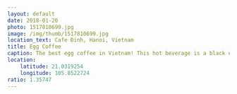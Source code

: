 ```yaml
---
layout: default
date: 2018-01-20
photo: 1517810699.jpg
image: /img/thumb/1517810699.jpg
location_text: Cafe Đinh, Hanoi, Vietnam
title: Egg Coffee
caption: The best egg coffee in Vietnam! This hot beverage is a black espresso with a cream made out of eggs. It is so good!<br /><br />All around Vietnam I kept trying to find good coffees but none of them were as tasty as the ones in Hanoi !!
location:
    latitude: 21.0319254
    longitude: 105.8522724
ratio: 1.35747
---
```

